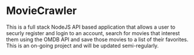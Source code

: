 # MovieCrawler
This is a full stack NodeJS API based application that allows a user to securly register and login to an account, search for movies that interest them using the OMDB API and save those movies to a list of their favorites.  This is an on-going project and will be updated semi-regularly. 

